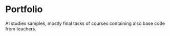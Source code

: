 # Portfolio
AI studies samples, mostly final tasks of courses containing also base code from teachers.
